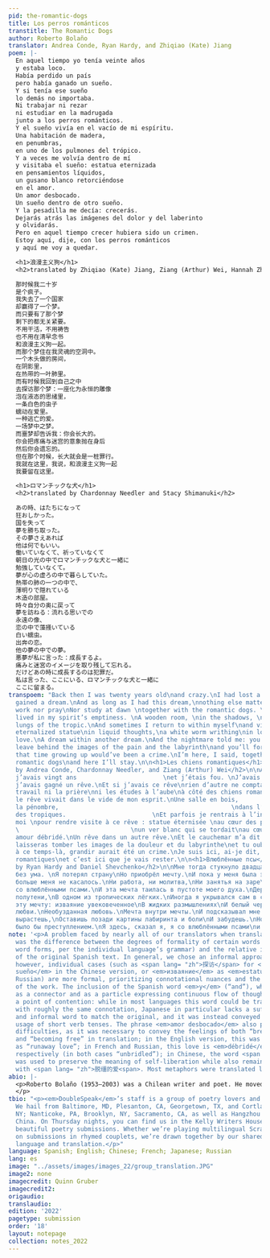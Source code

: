 ```yaml
---
pid: the-romantic-dogs
title: Los perros románticos
transtitle: The Romantic Dogs
author: Roberto Bolaño
translator: Andrea Conde, Ryan Hardy, and Zhiqiao (Kate) Jiang
poem: |-
  En aquel tiempo yo tenía veinte años
  y estaba loco.
  Había perdido un país
  pero había ganado un sueño.
  Y si tenía ese sueño
  lo demás no importaba.
  Ni trabajar ni rezar
  ni estudiar en la madrugada
  junto a los perros románticos.
  Y el sueño vivía en el vacío de mi espíritu.
  Una habitación de madera,
  en penumbras,
  en uno de los pulmones del trópico.
  Y a veces me volvía dentro de mí
  y visitaba el sueño: estatua eternizada
  en pensamientos líquidos,
  un gusano blanco retorciéndose
  en el amor.
  Un amor desbocado.
  Un sueño dentro de otro sueño.
  Y la pesadilla me decía: crecerás.
  Dejarás atrás las imágenes del dolor y del laberinto
  y olvidarás.
  Pero en aquel tiempo crecer hubiera sido un crimen.
  Estoy aquí, dije, con los perros románticos
  y aquí me voy a quedar.

  <h1>浪漫主义狗</h1>
  <h2>translated by Zhiqiao (Kate) Jiang, Ziang (Arthur) Wei, Hannah Zhao, Chardonnay Needler, and Stacy Shimanuki</h2>

  那时候我二十岁
  是个疯子。
  我失去了一个国家
  却赢得了一个梦。
  而只要有了那个梦
  剩下的都无关紧要。
  不用干活，不用祷告
  也不用在清早念书
  和浪漫主义狗一起。
  而那个梦住在我灵魂的空洞中。
  一个木头做的房间，
  在阴影里，
  在热带的一叶肺里。
  而有时候我回到自己之中
  去探访那个梦：一座化为永恒的雕像
  泡在液态的思绪里，
  一条白色的虫子
  蠕动在爱里。
  一种逃亡的爱。
  一场梦中之梦。
  而噩梦却告诉我：你会长大的。
  你会把疼痛与迷宫的意象抛在身后
  然后你会遗忘的。
  但在那个时候，长大就会是一桩罪行。
  我就在这里，我说，和浪漫主义狗一起
  我要留在这里。

  <h1>ロマンチックな犬</h1>
  <h2>translated by Chardonnay Needler and Stacy Shimanuki</h2>

  あの時、はたちになって
  狂おしかった。
  国を失って
  夢を勝ち取った。
  その夢さえあれば
  他は何でもいい。
  働いていなくて、祈っていなくて
  朝日の光の中でロマンチックな犬と一緒に
  勉強していなくて。
  夢が心の虚ろの中で暮らしていた。
  熱帯の肺の一つの中で、
  薄明りで隠れている
  木造の部屋。
  時々自分の奥に戻って
  夢を訪ねる：流れる思いでの
  永遠の像、
  恋の中で藻掻いている
  白い蠕虫。
  出奔の恋。
  他の夢の中での夢。
  悪夢が私に言った：成長するよ。
  痛みと迷宮のイメージを取り残して忘れる。
  だけどあの時に成長するのは犯罪だ。
  私は言った、ここにいる、ロマンチックな犬と一緒に
  ここに留まる。
transpoem: "Back then I was twenty years old\nand crazy.\nI had lost a country\nbut
  gained a dream.\nAnd as long as I had this dream,\nnothing else mattered.\nNeither
  work nor pray\nNor study at dawn \ntogether with the romantic dogs. \nAnd the dream
  lived in my spirit’s emptiness. \nA wooden room, \nin the shadows, \nin one of the
  lungs of the tropic.\nAnd sometimes I return to within myself\nand visit the dream:
  eternalized statue\nin liquid thoughts,\na white worm writhing\nin love.\nA runaway
  love.\nA dream within another dream.\nAnd the nightmare told me: you’ll grow up.\nYou’ll
  leave behind the images of the pain and the labyrinth\nand you’ll forget.\nBut at
  that time growing up would’ve been a crime.\nI’m here, I said, together with the
  romantic dogs\nand here I’ll stay.\n\n<h1>Les chiens romantiques</h1>\n<h2>translated
  by Andrea Conde, Chardonnay Needler, and Ziang (Arthur) Wei</h2>\n\nÀ ce temps-là
  j’avais vingt ans                        \net j’étais fou. \nJ’avais perdu un pays\nmais
  j’avais gagné un rêve.\nEt si j’avais ce rêve\nrien d’autre ne comptait.\nNi le
  travail ni la prière\nni les études à l’aube\nà côté des chiens romantiques.\nEt
  le rêve vivait dans le vide de mon esprit.\nUne salle en bois,                                        \ndans
  la pénombre,                                                \ndans l’un des poumons
  des tropiques.                        \nEt parfois je rentrais à l’intérieur de
  moi \npour rendre visite à ce rêve : statue éternisée \nau cœur des pensées liquides,
  \                               \nun ver blanc qui se tordait\nau cœur de l’amour.\nUn
  amour débridé.\nUn rêve dans un autre rêve.\nEt le cauchemar m’a dit : tu grandiras.\nTu
  laisseras tomber les images de la douleur et du labyrinthe\net tu oublieras.\nMais
  à ce temps-là, grandir aurait été un crime.\nJe suis ici, ai-je dit, avec les chiens
  romantiques\net c’est ici que je vais rester.\n\n<h1>Влюблённые псы</h1>\n<h2>translated
  by Ryan Hardy and Daniel Shevchenko</h2>\n\nМне тогда стукнуло двадцать\nИ я был
  без ума. \nЯ потерял страну\nНо приобрёл мечту.\nИ пока у меня была эта мечта,\nНичто
  больше меня не касалось.\nНи работа, ни молитва,\nНи занятья на заре\nБок о бок
  со влюблёнными псами.\nИ эта мечта таилась в пустоте моего духа.\nДеревянная комната,\nВ
  полутени,\nВ одном из тропических лёгких.\nИногда я укрывался сам в себе\nИ посещал
  эту мечту: изваяние увековеченное\nВ жидких размышлениях\nИ белый червь, извивающийся\nОт
  любви.\nНеобузданная любовь.\nМечта внутри мечты.\nИ подсказывал мне кошмар: ты
  вырастешь,\nОставишь позади картины лабиринта и боли\nИ забудешь.\nНо вырасти тогда
  было бы преступлением.\nЯ здесь, сказал я, я со влюблёнными псами\nи здесь я и останусь.\n"
note: '<p>A problem faced by nearly all of our translators when translating the text
  was the difference between the degrees of formality of certain words (or even entire
  word forms, per the individual language’s grammar) and the relative informality
  of the original Spanish text. In general, we chose an informal approach to the translations;
  however, individual cases (such as <span lang= "zh">探访</span> for <em>visitaba el
  sueño</em> in the Chinese version, or <em>изваяние</em> as <em>estatua</em> in the
  Russian) are more formal, prioritizing connotational nuances and the overall melody
  of the work. The inclusion of the Spanish word <em>y</em> (“and”), which is used
  as a connector and as a particle expressing continuous flow of thought, was also
  a point of contention: while in most languages this word could be translated literally
  with roughly the same connotation, Japanese in particular lacks a sufficiently short
  and informal word to match the original, and it was instead conveyed through the
  usage of short verb tenses. The phrase <em>amor desbocado</em> also posed considerable
  difficulties, as it was necessary to convey the feelings of both “breaking away”
  and “becoming free” in translation; in the English version, this was translated
  as “runaway love”; in French and Russian, this love is <em>débridé</em> and <em>необузданная</em>,
  respectively (in both cases “unbridled”); in Chinese, the word <span lang= "zh">逃亡</span>
  was used to preserve the meaning of self-liberation while also remaining consonant
  with <span lang= "zh">脱缰的爱<span>. Most metaphors were translated literally.</p>'
abio: |-
  <p>Roberto Bolaño (1953–2003) was a Chilean writer and poet. He moved with his family to Mexico City when he was fifteen and actively participated in journalism and leftist movements after dropping out of school. He returned to Chile in 1973 to support the democratic socialist movement. After the government was overthrown by the right-wing Augusto Pinochet’s forces in a military coup, Bolaño was arrested but fortunately rescued by prison guards who were his former classmates. However, his presence in Chile during this period is contested.
  </p>
tbio: "<p><em>DoubleSpeak</em>’s staff is a group of poetry lovers and language aficionados.
  We hail from Baltimore, MD, Plesanton, CA, Georgetown, TX, and Cortlandt Manor,
  NY; Nanticoke, PA, Brooklyn, NY, Sacramento, CA, as well as Hangzhou and Nanjing,
  China. On Thursday nights, you can find us in the Kelly Writers House reading through
  beautiful poetry submissions. Whether we’re playing multilingual Scramble or commenting
  on submissions in rhymed couplets, we’re drawn together by our shared passion for
  language and translation.</p>"
language: Spanish; English; Chinese; French; Japanese; Russian
lang: es
image: "../assets/images/images_22/group_translation.JPG"
image2: none
imagecredit: Quinn Gruber
imagecredit2: 
origaudio: 
translaudio: 
edition: '2022'
pagetype: submission
order: '18'
layout: notepage
collection: notes_2022
---
```

